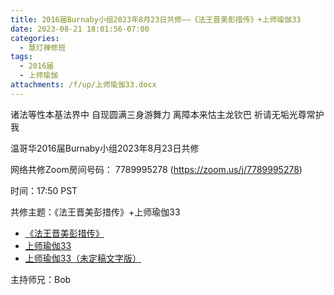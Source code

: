 ```yaml
---
title: 2016届Burnaby小组2023年8月23日共修——《法王晋美彭措传》+上师瑜伽33
date: 2023-08-21 18:01:56-07:00
categories:
  - 慧灯禅修班
tags:
  - 2016届
  - 上师瑜伽
attachments: /f/up/上师瑜伽33.docx
---
```

诸法等性本基法界中 自现圆满三身游舞力 离障本来怙主龙钦巴 祈请无垢光尊常护我

温哥华2016届Burnaby小组2023年8月23日共修

网络共修Zoom房间号码： 7789995278 (<https://zoom.us/j/7789995278>)

时间：17:50 PST

共修主题：《法王晋美彭措传》+上师瑜伽33
* [《法王晋美彭措传》](https://f.huidengchanxiu.net/hdv/d/《法王晋美彭措传》.pdf)
* [上师瑜伽33](https://www.youtube.com/watch?v=8mJMU8pDwo8&ab_channel=%E6%85%A7%E7%81%AF%E4%B9%8B%E5%85%89%E7%BD%91%E7%AB%99)
* [上师瑜伽33（未定稿文字版）](/f/up/上师瑜伽33.docx)


主持师兄：Bob